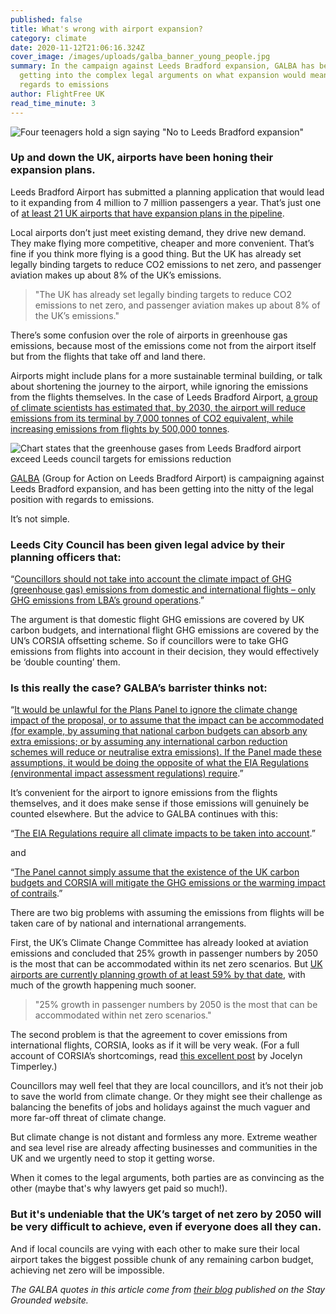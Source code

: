 ```yaml
---
published: false
title: What's wrong with airport expansion?
category: climate
date: 2020-11-12T21:06:16.324Z
cover_image: /images/uploads/galba_banner_young_people.jpg
summary: In the campaign against Leeds Bradford expansion, GALBA has been
  getting into the complex legal arguments on what expansion would mean with
  regards to emissions
author: FlightFree UK
read_time_minute: 3
---
```

![Four teenagers hold a sign saying "No to Leeds Bradford expansion"](/images/uploads/galba_banner_young_people.jpg "GALBA members protest airport expansion")

### Up and down the UK, airports have been honing their expansion plans.

Leeds Bradford Airport has submitted a planning application that would lead to it expanding from 4 million to 7 million passengers a year. That’s just one of [at least 21 UK airports that have expansion plans in the pipeline](https://www.carbonbrief.org/guest-post-planned-growth-of-uk-airports-not-consistent-with-net-zero-climate-goal).

Local airports don’t just meet existing demand, they drive new demand. They make flying more competitive, cheaper and more convenient. That’s fine if you think more flying is a good thing. But the UK has already set legally binding targets to reduce CO2 emissions to net zero, and passenger aviation makes up about 8% of the UK’s emissions.

> "The UK has already set legally binding targets to reduce CO2 emissions to net zero, and passenger aviation makes up about 8% of the UK’s emissions."

There’s some confusion over the role of airports in greenhouse gas emissions, because most of the emissions come not from the airport itself but from the flights that take off and land there. 

Airports might include plans for a more sustainable terminal building, or talk about shortening the journey to the airport, while ignoring the emissions from the flights themselves. In the case of Leeds Bradford Airport, [a group of climate scientists has estimated that, by 2030, the airport will reduce emissions from its terminal by 7,000 tonnes of CO2 equivalent, while increasing emissions from flights by 500,000 tonnes](https://twitter.com/PaulChatterton9/status/1285566841230954497?s=20). 

![Chart states that the greenhouse gases from Leeds Bradford airport exceed Leeds council targets for emissions reduction](/images/uploads/carbon_budget_leedsbradford.jpg)

[GALBA](https://www.galba.uk) (Group for Action on Leeds Bradford Airport) is campaigning against Leeds Bradford expansion, and has been getting into the nitty of the legal position with regards to emissions.

It’s not simple. 

### Leeds City Council has been given legal advice by their planning officers that:

“[Councillors should not take into account the climate impact of GHG (greenhouse gas) emissions from domestic and international flights – only GHG emissions from LBA’s ground operations](https://stay-grounded.org/leeds-bradford-airport-expansion-plans-legal-arguments-about-emissions/).”

[](https://stay-grounded.org/leeds-bradford-airport-expansion-plans-legal-arguments-about-emissions/)The argument is that domestic flight GHG emissions are covered by UK carbon budgets, and international flight GHG emissions are covered by the UN’s CORSIA offsetting scheme. So if councillors were to take GHG emissions from flights into account in their decision, they would effectively be ‘double counting’ them.

### Is this really the case? GALBA’s barrister thinks not: 

“[It would be unlawful for the Plans Panel to ignore the climate change impact of the proposal, or to assume that the impact can be accommodated (for example, by assuming that national carbon budgets can absorb any extra emissions; or by assuming any international carbon reduction schemes will reduce or neutralise extra emissions). If the Panel made these assumptions, it would be doing the opposite of what the EIA Regulations (environmental impact assessment regulations) require](https://stay-grounded.org/leeds-bradford-airport-expansion-plans-legal-arguments-about-emissions/).”

It’s convenient for the airport to ignore emissions from the flights themselves, and it does make sense if those emissions will genuinely be counted elsewhere. But the advice to GALBA continues with this:

“[The EIA Regulations require all climate impacts to be taken into account](https://stay-grounded.org/leeds-bradford-airport-expansion-plans-legal-arguments-about-emissions/).” 

and 

“[The Panel cannot simply assume that the existence of the UK carbon budgets and CORSIA will mitigate the GHG emissions or the warming impact of contrails](https://stay-grounded.org/leeds-bradford-airport-expansion-plans-legal-arguments-about-emissions/).”

There are two big problems with assuming the emissions from flights will be taken care of by national and international arrangements. 

First, the UK’s Climate Change Committee has already looked at aviation emissions and concluded that 25% growth in passenger numbers by 2050 is the most that can be accommodated within its net zero scenarios. But [UK airports are currently planning growth of at least 59% by that date](https://www.carbonbrief.org/guest-post-planned-growth-of-uk-airports-not-consistent-with-net-zero-climate-goal), with much of the growth happening much sooner. 

> "25% growth in passenger numbers by 2050 is the most that can be accommodated within net zero scenarios."

The second problem is that the agreement to cover emissions from international flights, CORSIA, looks as if it will be very weak. (For a full account of CORSIA’s shortcomings, read [this excellent post](https://www.carbonbrief.org/corsia-un-plan-to-offset-growth-in-aviation-emissions-after-2020) by Jocelyn Timperley.) 

Councillors may well feel that they are local councillors, and it’s not their job to save the world from climate change. Or they might see their challenge as balancing the benefits of jobs and holidays against the much vaguer and more far-off threat of climate change.

But climate change is not distant and formless any more. Extreme weather and sea level rise are already affecting businesses and communities in the UK and we urgently need to stop it getting worse.

When it comes to the legal arguments, both parties are as convincing as the other (maybe that's why lawyers get paid so much!). 

### But it's undeniable that the UK’s target of net zero by 2050 will be very difficult to achieve, even if everyone does all they can.

And if local councils are vying with each other to make sure their local airport takes the biggest possible chunk of any remaining carbon budget, achieving net zero will be impossible. 

*The GALBA quotes in this article come from [their blog](https://stay-grounded.org/leeds-bradford-airport-expansion-plans-legal-arguments-about-emissions/) published on the Stay Grounded website.*